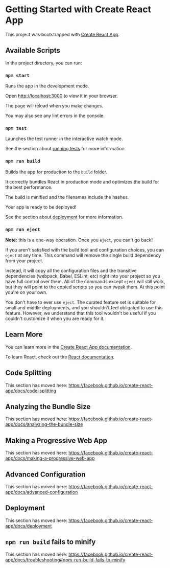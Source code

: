 <h1>Getting Started with Create React App</h1>

  <p>This project was bootstrapped with <a href="https://github.com/facebook/create-react-app">Create React App</a>.</p>

  <h2>Available Scripts</h2>
  <p>In the project directory, you can run:</p>

  <h3><code>npm start</code></h3>
  <p>Runs the app in the development mode.</p>
  <p>Open <a href="http://localhost:3000">http://localhost:3000</a> to view it in your browser.</p>
  <p>The page will reload when you make changes.</p>
  <p>You may also see any lint errors in the console.</p>

  <h3><code>npm test</code></h3>
  <p>Launches the test runner in the interactive watch mode.</p>
  <p>See the section about <a href="https://facebook.github.io/create-react-app/docs/running-tests">running tests</a> for more information.</p>

  <h3><code>npm run build</code></h3>
  <p>Builds the app for production to the <code>build</code> folder.</p>
  <p>It correctly bundles React in production mode and optimizes the build for the best performance.</p>
  <p>The build is minified and the filenames include the hashes.</p>
  <p>Your app is ready to be deployed!</p>
  <p>See the section about <a href="https://facebook.github.io/create-react-app/docs/deployment">deployment</a> for more information.</p>

  <h3><code>npm run eject</code></h3>
  <p><strong>Note:</strong> this is a one-way operation. Once you <code>eject</code>, you can't go back!</p>
  <p>If you aren't satisfied with the build tool and configuration choices, you can <code>eject</code> at any time. This command will remove the single build dependency from your project.</p>
  <p>Instead, it will copy all the configuration files and the transitive dependencies (webpack, Babel, ESLint, etc) right into your project so you have full control over them. All of the commands except <code>eject</code> will still work, but they will point to the copied scripts so you can tweak them. At this point you're on your own.</p>
  <p>You don't have to ever use <code>eject</code>. The curated feature set is suitable for small and middle deployments, and you shouldn't feel obligated to use this feature. However, we understand that this tool wouldn't be useful if you couldn't customize it when you are ready for it.</p>

  <h2>Learn More</h2>
  <p>You can learn more in the <a href="https://facebook.github.io/create-react-app/docs/getting-started">Create React App documentation</a>.</p>
  <p>To learn React, check out the <a href="https://reactjs.org/">React documentation</a>.</p>

  <h2>Code Splitting</h2>
  <p>This section has moved here: <a href="https://facebook.github.io/create-react-app/docs/code-splitting">https://facebook.github.io/create-react-app/docs/code-splitting</a></p>

  <h2>Analyzing the Bundle Size</h2>
  <p>This section has moved here: <a href="https://facebook.github.io/create-react-app/docs/analyzing-the-bundle-size">https://facebook.github.io/create-react-app/docs/analyzing-the-bundle-size</a></p>

  <h2>Making a Progressive Web App</h2>
  <p>This section has moved here: <a href="https://facebook.github.io/create-react-app/docs/making-a-progressive-web-app">https://facebook.github.io/create-react-app/docs/making-a-progressive-web-app</a></p>

  <h2>Advanced Configuration</h2>
  <p>This section has moved here: <a href="https://facebook.github.io/create-react-app/docs/advanced-configuration">https://facebook.github.io/create-react-app/docs/advanced-configuration</a></p>

  <h2>Deployment</h2>
  <p>This section has moved here: <a href="https://facebook.github.io/create-react-app/docs/deployment">https://facebook.github.io/create-react-app/docs/deployment</a></p>

  <h2><code>npm run build</code> fails to minify</h2>
  <p>This section has moved here: <a href="https://facebook.github.io/create-react-app/docs/troubleshooting#npm-run-build-fails-to-minify">https://facebook.github.io/create-react-app/docs/troubleshooting#npm-run-build-fails-to-minify</a></p>

